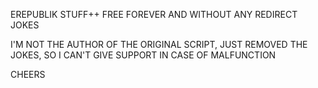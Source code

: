 EREPUBLIK STUFF++ FREE FOREVER AND WITHOUT ANY REDIRECT JOKES
	
I'M NOT THE AUTHOR OF THE ORIGINAL SCRIPT, JUST REMOVED THE JOKES, SO I CAN'T GIVE SUPPORT IN CASE OF MALFUNCTION
	
CHEERS

